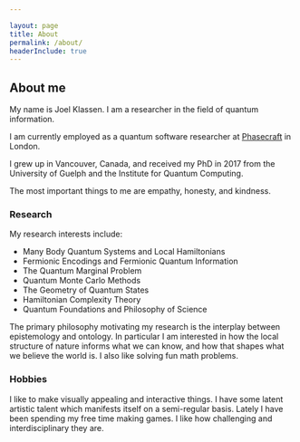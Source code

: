 ```yaml
---

layout: page
title: About
permalink: /about/
headerInclude: true
---
```


## About me

My name is Joel Klassen. I am a researcher in the field of quantum information.

I am currently employed as a quantum software researcher at [Phasecraft](https://www.phasecraft.io/) in London.

I grew up in Vancouver, Canada, and received my PhD in 2017 from the University of Guelph and the Institute for Quantum Computing. 

The most important things to me are empathy, honesty, and kindness.

### Research

My research interests include:
* Many Body Quantum Systems and Local Hamiltonians
* Fermionic Encodings and Fermionic Quantum Information
* The Quantum Marginal Problem
* Quantum Monte Carlo Methods
* The Geometry of Quantum States
* Hamiltonian Complexity Theory
* Quantum Foundations and Philosophy of Science

The primary philosophy motivating my research is the interplay between epistemology and ontology. In particular I am interested in how the local structure of nature informs what we can know, and how that shapes what we believe the world is. I also like solving fun math problems.

### Hobbies

I like to make visually appealing and interactive things. I have some latent artistic talent which manifests itself on a semi-regular basis. Lately I have been spending my free time making games. I like how challenging and interdisciplinary they are.